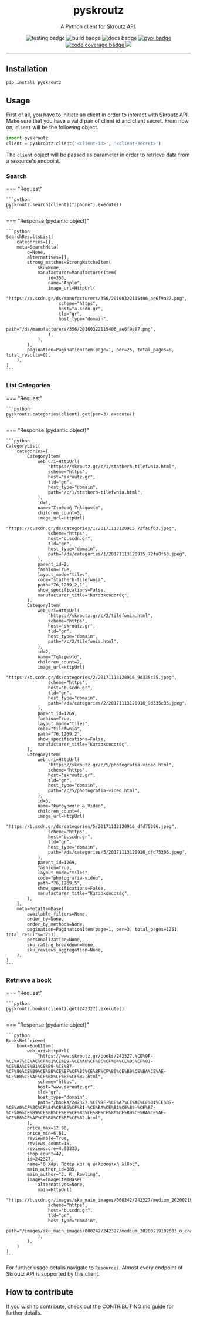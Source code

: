 <div align="center">
    <h1>pyskroutz</h1>
    <p>A Python client for <a href="https://developer.skroutz.gr/api/v3/">Skroutz API</a>.</p>
    <img src="https://github.com/sp1thas/pyskroutz/workflows/testing/badge.svg" alt="testing badge">
    <img src="https://github.com/sp1thas/pyskroutz/workflows/build/badge.svg" alt="build badge">
    <img src="https://readthedocs.org/projects/pyskroutz/badge/?version=latest" alt="docs badge">
    <a href="https://pypi.python.org/pypi/pyskroutz/">
        <img src="https://img.shields.io/pypi/v/pyskroutz.svg" alt="pypi badge" />
    </a>
    <a href="https://codecov.io/gh/sp1thas/pyskroutz">
        <img alt="code coverage badge" src="https://codecov.io/gh/sp1thas/pyskroutz/branch/master/graph/badge.svg?token=WTYZU0ENYX" />
    </a>
    <img src="https://img.shields.io/badge/code%20style-black-black">
</div>
<hr>


## Installation
```bash
pip install pyskroutz
```

## Usage

First of all, you have to initiate an client in order to interact with Skroutz API. Make sure that you have a valid pair of client id and client secret. From now on, `client` will be the following object.

```python
import pyskroutz
client = pyskroutz.client('<client-id>', '<client-secret>')
```

The `client` object will be passed as parameter in order to retrieve data from a resource's endpoint.

### Search

=== "Request"

    ```python
    pyskroutz.search(client)("iphone").execute()
    ```

=== "Response (pydantic object)"

    ```python
    SearchResultsList(
        categories=[],
        meta=SearchMeta(
            q=None,
            alternatives=[],
            strong_matches=StrongMatcheItem(
                sku=None,
                manufacturer=ManufacturerItem(
                    id=356,
                    name="Apple",
                    image_url=HttpUrl(
                        "https://a.scdn.gr/ds/manufacturers/356/20160322115406_ae6f9a87.png",
                        scheme="https",
                        host="a.scdn.gr",
                        tld="gr",
                        host_type="domain",
                        path="/ds/manufacturers/356/20160322115406_ae6f9a87.png",
                    ),
                ),
            ),
            pagination=PaginationItem(page=1, per=25, total_pages=0, total_results=0),
        ),
    )
    ```

### List Categories

=== "Request"

    ```python
    pyskroutz.categories(client).get(per=3).execute()
    ```

=== "Response (pydantic object)"

    ```python
    CategoryList(
        categories=[
            CategoryItem(
                web_uri=HttpUrl(
                    "https://skroutz.gr/c/1/statherh-tilefwnia.html",
                    scheme="https",
                    host="skroutz.gr",
                    tld="gr",
                    host_type="domain",
                    path="/c/1/statherh-tilefwnia.html",
                ),
                id=1,
                name="Σταθερή Τηλεφωνία",
                children_count=5,
                image_url=HttpUrl(
                    "https://c.scdn.gr/ds/categories/1/20171113120915_72fa0f63.jpeg",
                    scheme="https",
                    host="c.scdn.gr",
                    tld="gr",
                    host_type="domain",
                    path="/ds/categories/1/20171113120915_72fa0f63.jpeg",
                ),
                parent_id=2,
                fashion=True,
                layout_mode="tiles",
                code="statherh-tilefwnia",
                path="76,1269,2,1",
                show_specifications=False,
                manufacturer_title="Κατασκευαστές",
            ),
            CategoryItem(
                web_uri=HttpUrl(
                    "https://skroutz.gr/c/2/tilefwnia.html",
                    scheme="https",
                    host="skroutz.gr",
                    tld="gr",
                    host_type="domain",
                    path="/c/2/tilefwnia.html",
                ),
                id=2,
                name="Τηλεφωνία",
                children_count=2,
                image_url=HttpUrl(
                    "https://b.scdn.gr/ds/categories/2/20171113120916_9d335c35.jpeg",
                    scheme="https",
                    host="b.scdn.gr",
                    tld="gr",
                    host_type="domain",
                    path="/ds/categories/2/20171113120916_9d335c35.jpeg",
                ),
                parent_id=1269,
                fashion=True,
                layout_mode="tiles",
                code="tilefwnia",
                path="76,1269,2",
                show_specifications=False,
                manufacturer_title="Κατασκευαστές",
            ),
            CategoryItem(
                web_uri=HttpUrl(
                    "https://skroutz.gr/c/5/photografia-video.html",
                    scheme="https",
                    host="skroutz.gr",
                    tld="gr",
                    host_type="domain",
                    path="/c/5/photografia-video.html",
                ),
                id=5,
                name="Φωτογραφία & Video",
                children_count=4,
                image_url=HttpUrl(
                    "https://b.scdn.gr/ds/categories/5/20171113120916_dfd75306.jpeg",
                    scheme="https",
                    host="b.scdn.gr",
                    tld="gr",
                    host_type="domain",
                    path="/ds/categories/5/20171113120916_dfd75306.jpeg",
                ),
                parent_id=1269,
                fashion=True,
                layout_mode="tiles",
                code="photografia-video",
                path="76,1269,5",
                show_specifications=False,
                manufacturer_title="Κατασκευαστές",
            ),
        ],
        meta=MetaItemBase(
            available_filters=None,
            order_by=None,
            order_by_methods=None,
            pagination=PaginationItem(page=1, per=3, total_pages=1251, total_results=3751),
            personalization=None,
            sku_rating_breakdown=None,
            sku_reviews_aggregation=None,
        ),
    )
    ```

### Retrieve a book

=== "Request"

    ```python
    pyskroutz.books(client).get(242327).execute()
    ```

=== "Response (pydantic object)"

    ```python
    BooksRet`rieve(
        book=BookItem(
            web_uri=HttpUrl(
                "https://www.skroutz.gr/books/242327.%CE%9F-%CE%A7%CE%AC%CF%81%CE%B9-%CE%A0%CF%8C%CF%84%CE%B5%CF%81-%CE%BA%CE%B1%CE%B9-%CE%B7-%CF%86%CE%B9%CE%BB%CE%BF%CF%83%CE%BF%CF%86%CE%B9%CE%BA%CE%AE-%CE%BB%CE%AF%CE%B8%CE%BF%CF%82.html",
                scheme="https",
                host="www.skroutz.gr",
                tld="gr",
                host_type="domain",
                path="/books/242327.%CE%9F-%CE%A7%CE%AC%CF%81%CE%B9-%CE%A0%CF%8C%CF%84%CE%B5%CF%81-%CE%BA%CE%B1%CE%B9-%CE%B7-%CF%86%CE%B9%CE%BB%CE%BF%CF%83%CE%BF%CF%86%CE%B9%CE%BA%CE%AE-%CE%BB%CE%AF%CE%B8%CE%BF%CF%82.html",
            ),
            price_max=12.96,
            price_min=6.61,
            reviewable=True,
            reviews_count=15,
            reviewscore=4.93333,
            shop_count=42,
            id=242327,
            name="Ο Χάρι Πότερ και η φιλοσοφική λίθος",
            main_author_id=385,
            main_author="J. K. Rowling",
            images=ImageItemBase(
                alternatives=None,
                main=HttpUrl(
                    "https://b.scdn.gr/images/sku_main_images/000242/242327/medium_20200219102603_o_chari_poter_kai_i_filosofiki_lithos.jpeg",
                    scheme="https",
                    host="b.scdn.gr",
                    tld="gr",
                    host_type="domain",
                    path="/images/sku_main_images/000242/242327/medium_20200219102603_o_chari_poter_kai_i_filosofiki_lithos.jpeg",
                ),
            ),
        )
    )
    ```

For further usage details navigate to `Resources`. Almost every endpoint of Skroutz API is supported by this client.

## How to contribute

If you wish to contribute, check out the [CONTRIBUTING.md](docs/contributing.md) guide for further details.

